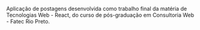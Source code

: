   Aplicação de postagens desenvolvida como trabalho final da matéria de Tecnologias Web - React, do curso de pós-graduação em Consultoria Web - Fatec Rio Preto.
